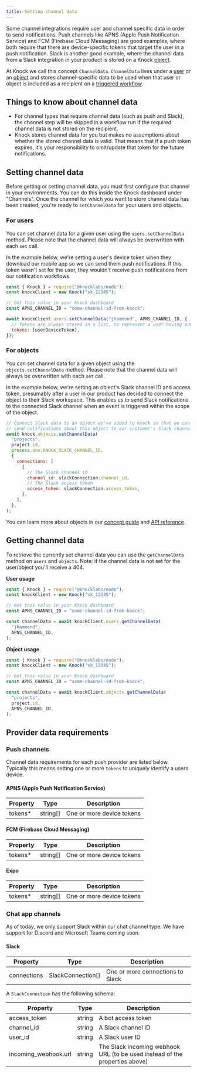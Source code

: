 ```yaml
---
title: Setting channel data
---
```


Some channel integrations require user and channel specific data in order to send notifications. Push channels like APNS (Apple Push Notification Service) and FCM (Firebase Cloud Messaging) are good examples, where both require that there are device-specific tokens that target the user in a push notification. Slack is another good example, where the channel data from a Slack integration in your product is stored on a Knock [object](/send-and-manage-data/objects).

At Knock we call this concept `ChannelData`. `ChannelData` lives under a [user](/send-and-manage-data/users) or an [object](/send-and-manage-data/objects) and stores channel-specific data to be used when that user or object is included as a recipient on a [triggered workflow](/send-notifications/triggering-workflows).

## Things to know about channel data

- For channel types that require channel data (such as push and Slack), the channel step will be skipped in a workflow run if the required channel data is not stored on the recipient.
- Knock stores channel data for you but makes no assumptions about whether the stored channel data is valid. That means that if a push token expires, it's your responsibility to omit/update that token for the future notifications.

## Setting channel data

Before getting or setting channel data, you must first configure that channel in your environments. You can do this inside the Knock dashboard under "Channels". Once the channel for which you want to store channel data has been created, you're ready to `setChannelData` for your users and objects.

### For users

You can set channel data for a given user using the `users.setChannelData` method. Please note that the channel data will always be overwritten with each `set` call.

In the example below, we're setting a user's device token when they download our mobile app so we can send them push notifications. If this token wasn't set for the user, they wouldn't receive push notifications from our notification workflows.

```javascript Set channel data for a user
const { Knock } = require("@knocklabs/node");
const knockClient = new Knock("sk_12345");

// Get this value in your Knock dashboard
const APNS_CHANNEL_ID = "some-channel-id-from-knock";

await knockClient.users.setChannelData("jhammond", APNS_CHANNEL_ID, {
  // Tokens are always stored in a list, to represent a user having one or more devices
  tokens: [userDeviceToken],
});
```

### For objects

You can set channel data for a given object using the `objects.setChannelData` method. Please note that the channel data will always be overwritten with each `set` call.

In the example below, we're setting an object's Slack channel ID and access token, presumably after a user in our product has decided to connect the object to their Slack workspace. This enables us to send Slack notifications to the connected Slack channel when an event is triggered within the scope of the object.

```javascript Set channel data for an object
// Connect Slack data to an object we've added to Knock so that we can
// send notifications about this object to our customer's Slack channel
await knock.objects.setChannelData(
  "projects",
  project.id,
  process.env.KNOCK_SLACK_CHANNEL_ID,
  {
    connections: [
      {
        // The Slack channel id
        channel_id: slackConnection.channel_id,
        // The Slack access token
        access_token: slackConnection.access_token,
      },
    ],
  },
);
```

You can learn more about objects in our [concept guide](/send-and-manage-data/objects) and [API reference](/reference#objects).

## Getting channel data

To retrieve the currently set channel data you can use the `getChannelData` method on `users` and `objects`. Note: if
the channel data is not set for the user/object you'll receive a 404.

**User usage**

```javascript Get channel data for a user
const { Knock } = require("@knocklabs/node");
const knockClient = new Knock("sk_12345");

// Get this value in your Knock dashboard
const APNS_CHANNEL_ID = "some-channel-id-from-knock";

const channelData = await knockClient.users.getChannelData(
  "jhammond",
  APNS_CHANNEL_ID,
);
```

**Object usage**

```javascript Get channel data for an object
const { Knock } = require("@knocklabs/node");
const knockClient = new Knock("sk_12345");

// Get this value in your Knock dashboard
const APNS_CHANNEL_ID = "some-channel-id-from-knock";

const channelData = await knockClient.objects.getChannelData(
  "projects",
  project.id,
  APNS_CHANNEL_ID,
);
```

## Provider data requirements

### Push channels

Channel data requirements for each push provider are listed below. Typically this means setting
one or more `tokens` to uniquely identify a users device.

#### APNS (Apple Push Notification Service)

| Property | Type     | Description               |
| -------- | -------- | ------------------------- |
| tokens\* | string[] | One or more device tokens |

#### FCM (Firebase Cloud Messaging)

| Property | Type     | Description               |
| -------- | -------- | ------------------------- |
| tokens\* | string[] | One or more device tokens |

#### Expo

| Property | Type     | Description               |
| -------- | -------- | ------------------------- |
| tokens\* | string[] | One or more device tokens |

### Chat app channels

As of today, we only support Slack within our chat channel type. We have support for Discord and Microsoft Teams coming soon.

#### Slack

| Property    | Type              | Description                      |
| ----------- | ----------------- | -------------------------------- |
| connections | SlackConnection[] | One or more connections to Slack |

A `SlackConnection` has the following schema:

| Property             | Type   | Description                                                                 |
| -------------------- | ------ | --------------------------------------------------------------------------- |
| access_token         | string | A bot access token                                                          |
| channel_id           | string | A Slack channel ID                                                          |
| user_id              | string | A Slack user ID                                                             |
| incoming_webhook.url | string | The Slack incoming webhook URL (to be used instead of the properties above) |
